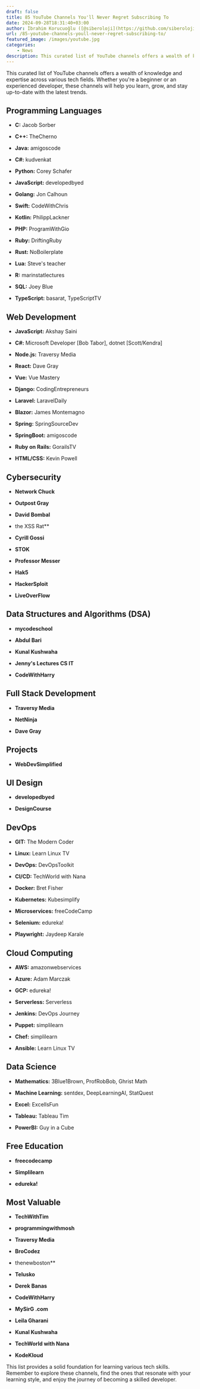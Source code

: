 ```yaml
---
draft: false
title: 85 YouTube Channels You'll Never Regret Subscribing To
date: 2024-09-28T18:31:40+03:00
author: İbrahim Korucuoğlu ([@siberoloji](https://github.com/siberoloji))
url: /85-youtube-channels-youll-never-regret-subscribing-to/
featured_image: /images/youtube.jpg
categories:
    - News
description: This curated list of YouTube channels offers a wealth of knowledge and expertise across various tech fields.
---
```



This curated list of YouTube channels offers a wealth of knowledge and expertise across various tech fields. Whether you're a beginner or an experienced developer, these channels will help you learn, grow, and stay up-to-date with the latest trends.

## **Programming Languages**

* **C:** Jacob Sorber

* **C++:** TheCherno

* **Java:** amigoscode

* **C#:** kudvenkat

* **Python:** Corey Schafer

* **JavaScript:** developedbyed

* **Golang:** Jon Calhoun

* **Swift:** CodeWithChris

* **Kotlin:** PhilippLackner

* **PHP:** ProgramWithGio

* **Ruby:** DriftingRuby

* **Rust:** NoBoilerplate

* **Lua:** Steve's teacher

* **R:** marinstatlectures

* **SQL:** Joey Blue

* **TypeScript:** basarat, TypeScriptTV

## **Web Development**

* **JavaScript:** Akshay Saini

* **C#:** Microsoft Developer [Bob Tabor], dotnet [Scott/Kendra]

* **Node.js:** Traversy Media

* **React:** Dave Gray

* **Vue:** Vue Mastery

* **Django:** CodingEntrepreneurs

* **Laravel:** LaravelDaily

* **Blazor:** James Montemagno

* **Spring:** SpringSourceDev

* **SpringBoot:** amigoscode

* **Ruby on Rails:** GorailsTV

* **HTML/CSS:** Kevin Powell

## **Cybersecurity**

* **Network Chuck**

* **Outpost Gray**

* **David Bombal**

* the XSS Rat**

* **Cyrill Gossi**

* **STOK**

* **Professor Messer**

* **Hak5**

* **HackerSploit**

* **LiveOverFlow**

## **Data Structures and Algorithms (DSA)**

* **mycodeschool**

* **Abdul Bari**

* **Kunal Kushwaha**

* **Jenny's Lectures CS IT**

* **CodeWithHarry**

## **Full Stack Development**

* **Traversy Media**

* **NetNinja**

* **Dave Gray**

## **Projects**

* **WebDevSimplified**

## **UI Design**

* **developedbyed**

* **DesignCourse**

## **DevOps**

* **GIT:** The Modern Coder

* **Linux:** Learn Linux TV

* **DevOps:** DevOpsToolkit

* **CI/CD:** TechWorld with Nana

* **Docker:** Bret Fisher

* **Kubernetes:** Kubesimplify

* **Microservices:** freeCodeCamp

* **Selenium:** edureka!

* **Playwright:** Jaydeep Karale

## **Cloud Computing**

* **AWS:** amazonwebservices

* **Azure:** Adam Marczak

* **GCP:** edureka!

* **Serverless:** Serverless

* **Jenkins:** DevOps Journey

* **Puppet:** simplilearn

* **Chef:** simplilearn

* **Ansible:** Learn Linux TV

## **Data Science**

* **Mathematics:** 3Blue1Brown, ProfRobBob, Ghrist Math

* **Machine Learning:** sentdex, DeepLearningAI, StatQuest

* **Excel:** ExcelIsFun

* **Tableau:** Tableau Tim

* **PowerBI:** Guy in a Cube

## **Free Education**

* **freecodecamp**

* **Simplilearn**

* **edureka!**

## **Most Valuable**

* **TechWithTim**

* **programmingwithmosh**

* **Traversy Media**

* **BroCodez**

* thenewboston**

* **Telusko**

* **Derek Banas**

* **CodeWithHarry**

* **MySirG .com**

* **Leila Gharani**

* **Kunal Kushwaha**

* **TechWorld with Nana**

* **KodeKloud**

This list provides a solid foundation for learning various tech skills. Remember to explore these channels, find the ones that resonate with your learning style, and enjoy the journey of becoming a skilled developer.
